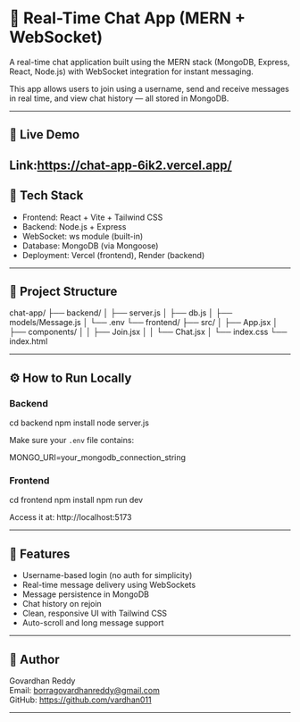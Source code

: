 # 💬 Real-Time Chat App (MERN + WebSocket)

A real-time chat application built using the MERN stack (MongoDB, Express, React, Node.js) with WebSocket integration for instant messaging.

This app allows users to join using a username, send and receive messages in real time, and view chat history — all stored in MongoDB.

---

## 🚀 Live Demo

 Link:https://chat-app-6ik2.vercel.app/
---

## 🧰 Tech Stack

- Frontend: React + Vite + Tailwind CSS
- Backend: Node.js + Express
- WebSocket: ws module (built-in)
- Database: MongoDB (via Mongoose)
- Deployment: Vercel (frontend), Render (backend)

---

## 📁 Project Structure

chat-app/
├── backend/
│   ├── server.js
│   ├── db.js
│   ├── models/Message.js
│   └── .env
└── frontend/
    ├── src/
    │   ├── App.jsx
    │   ├── components/
    │   │   ├── Join.jsx
    │   │   └── Chat.jsx
    │   └── index.css
    └── index.html

---

## ⚙️ How to Run Locally

### Backend
cd backend
npm install
node server.js

Make sure your `.env` file contains:

MONGO_URI=your_mongodb_connection_string

### Frontend
cd frontend
npm install
npm run dev

Access it at: http://localhost:5173

---

## 🧪 Features

- Username-based login (no auth for simplicity)
- Real-time message delivery using WebSockets
- Message persistence in MongoDB
- Chat history on rejoin
- Clean, responsive UI with Tailwind CSS
- Auto-scroll and long message support

---


## 📄 Author

Govardhan Reddy  
Email: borragovardhanreddy@gmail.com  
GitHub: https://github.com/vardhan011

---


